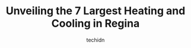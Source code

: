 ---
layout: ampstory
image: https://i0.wp.com/www.auto.or.id/wp-content/uploads/2023/06/professional-plumbing-heating-0-regina-1686325146.jpeg?resize=640,853
author: techidn
featured: false
description: Regina, Saskatchewan, Canada is a haven for Heating and Cooling enthusiasts, boasting an impressive array of 7 top-notch establishments. Whether youre a seasoned connoisseur or simply curio
title: Unveiling the 7 Largest Heating and Cooling in Regina
cover:
   title: Unveiling the 7 Largest Heating and Cooling in Regina
   subtitle: AUTO.OR.ID
   background: https://www.auto.or.id/wp-content/uploads/2023/06/professional-plumbing-heating-0-regina-1686325146.jpeg

pages: 
 - layout: thirds
   top: <h1>#1 Sterling Plumbing & Heating</h1>
   bottom: "<p>Our technician, Gavin, was knowledgeable and articulate. He told us what he thought was wrong and how he was going to fix it. Our furnace died during a weekend and Gavin </p>"
   background: https://www.auto.or.id/wp-content/uploads/2023/06/professional-plumbing-heating-1-regina-1686325147.jpeg
   backgroundblur: true
 - layout: thirds
   top: <h1>#2 Family Plumbing and Heating Inc</h1>
   bottom: "<p>855 Arcola Ave, Regina, SK S4N 0S9, Canada</p>"
   background: https://www.auto.or.id/wp-content/uploads/2023/06/professional-plumbing-heating-2-regina-1686325148.jpeg
   cta:
      link: https://www.auto.or.id/unveiling-the-7-largest-heating-and-cooling-in-regina/
      text: Unveiling the 7 Largest Heating and Cooling in Regina
 - layout: thirds
   top: <h1>#3 Town & Country Plumbing Heating Electrical</h1>
   bottom: "<p>1450 S Railway St, Regina, SK S4P 0A2, Canada</p>"
   background: https://images.unsplash.com/photo-1619844175408-c05947985e2d?ixlib=rb-4.0.3&ixid=MnwxMjA3fDB8MHxwaG90by1wYWdlfHx8fGVufDB8fHx8&auto=format&fit=crop&w=640&h=853&q=80
   cta:
      link: https://www.auto.or.id/unveiling-the-7-largest-heating-and-cooling-in-regina/
      text: Unveiling the 7 Largest Heating and Cooling in Regina
 - layout: thirds
   top: <h1>#4 Regina Plumbing and Heating</h1>
   bottom: "<p>140 5 Ave E, Regina, SK S4N 5A1, Canada</p>"
   background: https://images.unsplash.com/photo-1570730325943-d6cc45ec31b2?ixlib=rb-4.0.3&ixid=MnwxMjA3fDB8MHxwaG90by1wYWdlfHx8fGVufDB8fHx8&auto=format&fit=crop&w=640&h=853&q=80
   cta:
      link: https://www.auto.or.id/unveiling-the-7-largest-heating-and-cooling-in-regina/
      text: Unveiling the 7 Largest Heating and Cooling in Regina
 - layout: thirds
   top: <h1>#5 Trusted Plumbing And Heating Inc</h1>
   bottom: "<p>4546 Harbour Landing Dr, Regina, SK S4W 0C1, Canada</p>"
   background: https://images.unsplash.com/photo-1630381797319-9bd529abd85a?ixlib=rb-4.0.3&ixid=MnwxMjA3fDB8MHxwaG90by1wYWdlfHx8fGVufDB8fHx8&auto=format&fit=crop&w=640&h=853&q=80
   cta:
      link: https://www.auto.or.id/unveiling-the-7-largest-heating-and-cooling-in-regina/
      text: Unveiling the 7 Largest Heating and Cooling in Regina
 - layout: thirds
   top: <h1>#6 Budget Plumbing, Heating & Air Conditioning Ltd</h1>
   bottom: "<p>144 5 Ave E, Regina, SK S4N 5A1, Canada</p>"
   background: https://images.unsplash.com/photo-1574524096264-8d7e68d047f3?ixlib=rb-4.0.3&ixid=MnwxMjA3fDB8MHxwaG90by1wYWdlfHx8fGVufDB8fHx8&auto=format&fit=crop&w=640&h=853&q=80
   cta:
      link: https://www.auto.or.id/unveiling-the-7-largest-heating-and-cooling-in-regina/
      text: Unveiling the 7 Largest Heating and Cooling in Regina
 - layout: thirds
   top: <h1>#7 Universal Plumbing and Heating Inc.</h1>
   bottom: "<p>653A Solomon Cres, Regina, SK S4N 6H9, Canada</p>"
   background: https://images.unsplash.com/photo-1625078995475-24378c4d611b?ixlib=rb-4.0.3&ixid=MnwxMjA3fDB8MHxwaG90by1wYWdlfHx8fGVufDB8fHx8&auto=format&fit=crop&w=640&h=853&q=80
   cta:
      link: https://www.auto.or.id/unveiling-the-7-largest-heating-and-cooling-in-regina/
      text: Unveiling the 7 Largest Heating and Cooling in Regina
 - layout: thirds
   middle: Continue reading...
   background: https://images.unsplash.com/photo-1617814076367-b759c7d7e738?ixlib=rb-4.0.3&ixid=MnwxMjA3fDB8MHxwaG90by1wYWdlfHx8fGVufDB8fHx8&auto=format&fit=crop&w=640&h=853&q=80
   cta:
      link: https://www.auto.or.id/unveiling-the-7-largest-heating-and-cooling-in-regina/
      text: Unveiling the 7 Largest Heating and Cooling in Regina

---